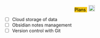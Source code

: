 <div align="center">
<span class='flair' style='background-color:#F1C40F;color:#000;margin:5px'>
Plans
</span>
<img width="20" height="20" src="https://www.flaticon.com/svg/static/icons/svg/945/945147.svg">
</div>

- [ ] Cloud storage of data
- [ ] Obsidian notes management
- [ ] Version control with Git